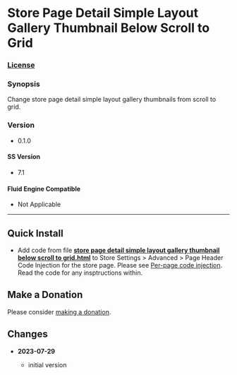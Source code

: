 # Store Page Detail Simple Layout Gallery Thumbnail Below Scroll to Grid

### [License][1]

### Synopsis

Change store page detail simple layout gallery thumbnails from scroll to grid.

### Version

  * 0.1.0

#### SS Version

  * 7.1

#### Fluid Engine Compatible

  * Not Applicable

---

## Quick Install

* Add code from file **[store page detail simple layout gallery thumbnail below
  scroll to grid.html][5]** to Store Settings > Advanced > Page Header Code
  Injection for the store page. Please see [Per-page code injection][6]. Read
  the code for any insptructions within.

## Make a Donation

Please consider [making a donation][9].

## Changes

<!-- * **2023-07-28**

  * sort tags, simple alpha
  * bumped version to 0.2.0
  -->
* **2023-07-29**

  * initial version

[1]: https://github.com/tomsWebConsulting/twcsl/blob/main/LICENSE.txt#L1
[5]: store%20page%20detail%20simple%20layout%20gallery%20thumbnail%20below%20scroll%20to%20grid.html#L1
[6]: https://support.squarespace.com/hc/en-us/articles/205815908-Using-code-injection#toc-per-page-code-injection
[9]: https://github.com/tomsWebConsulting/twcsl#make-a-donation
